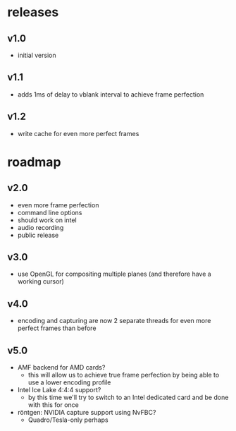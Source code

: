 # releases

## v1.0

- initial version

## v1.1

- adds 1ms of delay to vblank interval to achieve frame perfection

## v1.2

- write cache for even more perfect frames

# roadmap

## v2.0

- even more frame perfection
- command line options
- should work on intel
- audio recording
- public release

## v3.0

- use OpenGL for compositing multiple planes (and therefore have a working cursor)

## v4.0

- encoding and capturing are now 2 separate threads for even more perfect frames than before

## v5.0

- AMF backend for AMD cards?
  - this will allow us to achieve true frame perfection by being able to use a lower encoding profile
- Intel Ice Lake 4:4:4 support?
  - by this time we'll try to switch to an Intel dedicated card and be done with this for once
- röntgen: NVIDIA capture support using NvFBC?
  - Quadro/Tesla-only perhaps
